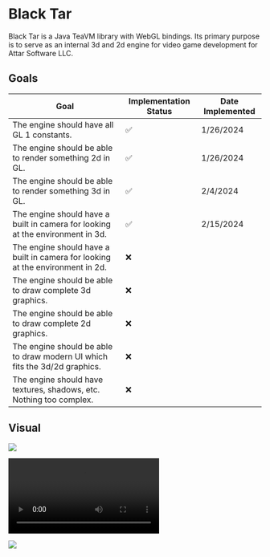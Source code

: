 # Black Tar
Black Tar is a Java TeaVM library with WebGL bindings. Its primary purpose is to serve as an internal 3d and 2d engine for video game development for Attar Software LLC.

## Goals
| Goal | Implementation Status | Date Implemented |
|--------------|-----------|------------|
| The engine should have all GL 1 constants.|✅|1/26/2024|
| The engine should be able to render something 2d in GL.|✅|1/26/2024|
| The engine should be able to render something 3d in GL.|✅|2/4/2024|
| The engine should have a built in camera for looking at the environment in 3d. |✅|2/15/2024|
| The engine should have a built in camera for looking at the environment in 2d. |❌| |
| The engine should be able to draw complete 3d graphics. |❌| |
| The engine should be able to draw complete 2d graphics. |❌| |
| The engine should be able to draw modern UI which fits the 3d/2d graphics. |❌| |
| The engine should have textures, shadows, etc. Nothing too complex. |❌| |

## Visual

![](https://i.imgur.com/FkZlNjJ.png)

![](https://files.catbox.moe/sly62s.webm)

![](https://i.imgur.com/FzbDDFd.gif)
